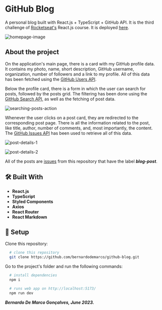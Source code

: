 # GitHub Blog

A personal blog built with React.js + TypeScript + GitHub API. It is the third challenge of [Rocketseat's](https://www.rocketseat.com.br/) React.js course. It is deployed [here](https://github-blog-bernardodemarco.netlify.app/).

![homepage-image](https://github.com/bernardodemarco/coffee-delivery/assets/115510880/96c5eb94-f48c-48be-aee5-92f0b3be0902)

## About the project

On the application's main page, there is a card with my GitHub profile data. It contains my photo, name, short description, GitHub username, organization, number of followers and a link to my profile. All of this data has been fetched using the [GitHub Users API](https://docs.github.com/pt/rest/users/users).

Below the profile card, there is a form in which the user can search for posts, followed by the posts grid. The filtering has been done using the [GitHub Search API](https://docs.github.com/pt/rest/search), as well as the fetching of post data.

![searching-posts-action](https://github.com/bernardodemarco/coffee-delivery/assets/115510880/e64bd8c4-ff9e-4e07-8e7d-1afce1a42a4d)

Whenever the user clicks on a post card, they are redirected to the corresponding post page. There is all the information related to the post, like title, author, number of comments, and, most importantly, the content. The [GitHub Issues API](https://docs.github.com/pt/rest/issues/issues) has been used to retrieve all of this data.

![post-details-1](https://github.com/bernardodemarco/coffee-delivery/assets/115510880/b8857fbf-73f9-4c87-98b1-76fdccadee00)

![post-details-2](https://github.com/bernardodemarco/coffee-delivery/assets/115510880/d7cfa6e8-6abc-4021-b7e7-7bba9f04c24a)

All of the posts are [issues](https://github.com/bernardodemarco/github-blog/issues) from this repository that have the label **_blog-post_**.

## 🛠️ Built With

- **React.js**
- **TypeScript**
- **Styled Components**
- **Axios**
- **React Router**
- **React Markdown**

## 🚀 Setup

Clone this repository:

```bash
  # clone this repository
  git clone https://github.com/bernardodemarco/github-blog.git
```

Go to the project's folder and run the following commands:

```bash
  # install dependencies
  npm i

  # runs web app on http://localhost:5173/
  npm run dev
```

**_Bernardo De Marco Gonçalves, June 2023._**
